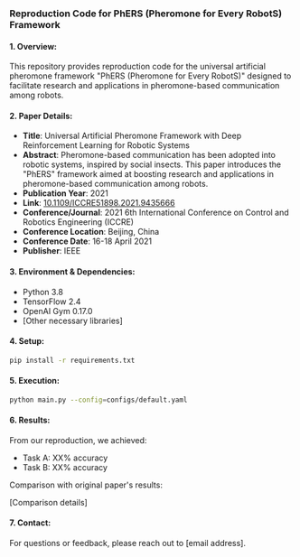 ### Reproduction Code for PhERS (Pheromone for Every RobotS) Framework

#### 1. **Overview**:
This repository provides reproduction code for the universal artificial pheromone framework "PhERS (Pheromone for Every RobotS)" designed to facilitate research and applications in pheromone-based communication among robots.

#### 2. **Paper Details**:
- **Title**: Universal Artificial Pheromone Framework with Deep Reinforcement Learning for Robotic Systems
- **Abstract**: Pheromone-based communication has been adopted into robotic systems, inspired by social insects. This paper introduces the "PhERS" framework aimed at boosting research and applications in pheromone-based communication among robots.
- **Publication Year**: 2021
- **Link**: [10.1109/ICCRE51898.2021.9435666](https://ieeexplore.ieee.org/document/9435666)
- **Conference/Journal**: 2021 6th International Conference on Control and Robotics Engineering (ICCRE)
- **Conference Location**: Beijing, China
- **Conference Date**: 16-18 April 2021
- **Publisher**: IEEE

#### 3. **Environment & Dependencies**:
- Python 3.8
- TensorFlow 2.4
- OpenAI Gym 0.17.0
- [Other necessary libraries]

#### 4. **Setup**:
```bash
pip install -r requirements.txt
```

#### 5. **Execution**:
```bash
python main.py --config=configs/default.yaml
```

#### 6. **Results**:
From our reproduction, we achieved:

- Task A: XX% accuracy
- Task B: XX% accuracy

Comparison with original paper's results:

[Comparison details]

#### 7. **Contact**:
For questions or feedback, please reach out to [email address].

